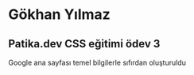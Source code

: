 # Gökhan Yılmaz

## Patika.dev CSS eğitimi ödev 3
Google ana sayfası temel bilgilerle sıfırdan oluşturuldu